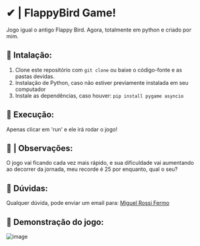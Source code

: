 # ✔ | FlappyBird Game!

Jogo igual o antigo Flappy Bird. Agora, totalmente em python e criado por mim.

## 🔧 Intalação:

1. Clone este repositório com `git clone` ou baixe o código-fonte e as pastas devidas.
2. Instalação de Python, caso não estiver previamente instalada em seu computador
3. Instale as dependências, caso houver: `pip install pygame asyncio`

## 🚀 Execução:
Apenas clicar em 'run' e ele irá rodar o jogo!

## 🧨 | Observações: 
O jogo vai ficando cada vez mais rápido, e sua dificuldade vai aumentando ao decorrer da jornada, meu recorde é 25 por enquanto, qual o seu?

## 📩 Dúvidas:

Qualquer dúvida, pode enviar um email para: [Miguel Rossi Fermo](mailto:miguelrossifermo05@gmail.com)

## 🔭 Demonstração do jogo:

![image](https://github.com/miguelfermo/FlappyBird---game/assets/138122016/d8008fd4-bc71-4d69-ba62-6acc3dc056e8)

